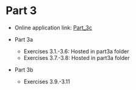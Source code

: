 # Part 3

- Online application link: [Part_3c](https://weathered-morning-4297.fly.dev)

- Part 3a
  - Exercises 3.1.-3.6: Hosted in part3a folder
  - Exercises 3.7.-3.8: Hosted in part3a folder

- Part 3b
  - Exercises 3.9.-3.11

